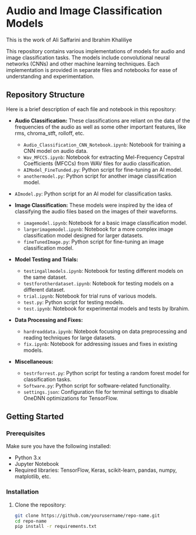 # Audio and Image Classification Models
This is the work of Ali Saffarini and Ibrahim Khaliliye

This repository contains various implementations of models for audio and image classification tasks. The models include convolutional neural networks (CNNs) and other machine learning techniques. Each implementation is provided in separate files and notebooks for ease of understanding and experimentation.

## Repository Structure

Here is a brief description of each file and notebook in this repository:

- **Audio Classification:**
These classifications are reliant on the data of the frequencies of the audio as well as some other important features, like rms, chroma_stft, rolloff, etc.
  - `Audio_Classification_CNN_Notebook.ipynb`: Notebook for training a CNN model on audio data.
  - `Wav_MFCCS.ipynb`: Notebook for extracting Mel-Frequency Cepstral Coefficients (MFCCs) from WAV files for audio classification.
  - `AIModel_FineTunded.py`: Python script for fine-tuning an AI model.
  - `anothermodel.py`: Python script for another image classification model.
 - `AImodel.py`: Python script for an AI model for classification tasks.
- **Image Classification:**
These models were inspired by the idea of classifying the audio files based on the images of their waveforms.
  - `imagemodel.ipynb`: Notebook for a basic image classification model.
  - `largerimagemodel.ipynb`: Notebook for a more complex image classification model designed for larger datasets.
  - `fineTunedImage.py`: Python script for fine-tuning an image classification model.
 

- **Model Testing and Trials:**

  - `testingallmodels.ipynb`: Notebook for testing different models on the same dataset.
  - `testforotherdataset.ipynb`: Notebook for testing models on a different dataset.
  - `trial.ipynb`: Notebook for trial runs of various models.
  - `test.py`: Python script for testing models.
  - `test.ipynb`: Notebook for experimental models and tests by Ibrahim.

- **Data Processing and Fixes:**

  - `hardreaddata.ipynb`: Notebook focusing on data preprocessing and reading techniques for large datasets.
  - `fix.ipynb`: Notebook for addressing issues and fixes in existing models.

- **Miscellaneous:**
  - `testrforrest.py`: Python script for testing a random forest model for classification tasks.
  - `Software.py`: Python script for software-related functionality.
  - `settings.json`: Configuration file for terminal settings to disable OneDNN optimizations for TensorFlow.

## Getting Started

### Prerequisites

Make sure you have the following installed:

- Python 3.x
- Jupyter Notebook
- Required libraries: TensorFlow, Keras, scikit-learn, pandas, numpy, matplotlib, etc.

### Installation

1. Clone the repository:

   ```bash
   git clone https://github.com/yourusername/repo-name.git
   cd repo-name
   pip install -r requirements.txt

   ```

